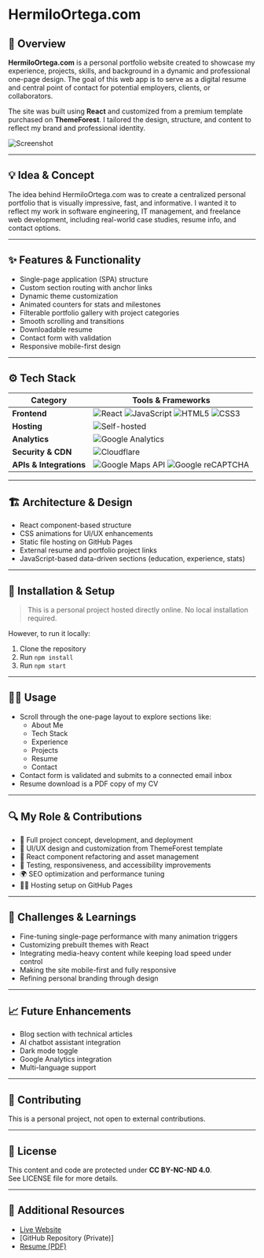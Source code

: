 # **HermiloOrtega.com**  

## 🧭 Overview  
**HermiloOrtega.com** is a personal portfolio website created to showcase my experience, projects, skills, and background in a dynamic and professional one-page design. The goal of this web app is to serve as a digital resume and central point of contact for potential employers, clients, or collaborators.

The site was built using **React** and customized from a premium template purchased on **ThemeForest**. I tailored the design, structure, and content to reflect my brand and professional identity.

![Screenshot](./assets/hermiloortega_screenshot.png)

---

## 💡 Idea & Concept  
The idea behind HermiloOrtega.com was to create a centralized personal portfolio that is visually impressive, fast, and informative. I wanted it to reflect my work in software engineering, IT management, and freelance web development, including real-world case studies, resume info, and contact options.

---

## ✨ Features & Functionality  
- Single-page application (SPA) structure  
- Custom section routing with anchor links  
- Dynamic theme customization  
- Animated counters for stats and milestones  
- Filterable portfolio gallery with project categories  
- Smooth scrolling and transitions  
- Downloadable resume  
- Contact form with validation  
- Responsive mobile-first design

---

## ⚙️ Tech Stack  
| Category           | Tools & Frameworks |
|--------------------|--------------------|
| **Frontend**        | ![React](https://img.shields.io/badge/React-20232A?style=for-the-badge&logo=react&logoColor=61DAFB) ![JavaScript](https://img.shields.io/badge/JavaScript-F7DF1E?style=for-the-badge&logo=javascript&logoColor=black) ![HTML5](https://img.shields.io/badge/HTML5-E34F26?style=for-the-badge&logo=html5&logoColor=white) ![CSS3](https://img.shields.io/badge/CSS3-1572B6?style=for-the-badge&logo=css3&logoColor=white) |
| **Hosting**            | ![Self-hosted](https://img.shields.io/badge/Self--Hosted-000000?style=for-the-badge&logo=serverfault&logoColor=white) |
| **Analytics**       | ![Google Analytics](https://img.shields.io/badge/Google_Analytics-e37400?logo=googleanalytics&logoColor=white&style=for-the-badge) |
| **Security & CDN**  | ![Cloudflare](https://img.shields.io/badge/Cloudflare-F38020?logo=cloudflare&logoColor=white&style=for-the-badge) |
| **APIs & Integrations** | ![Google Maps API](https://img.shields.io/badge/Google%20Maps%20API-4285F4?style=for-the-badge&logo=googlemaps&logoColor=white) ![Google reCAPTCHA](https://img.shields.io/badge/Google%20reCAPTCHA-4285F4?style=for-the-badge&logo=google&logoColor=white) |

---

## 🏗 Architecture & Design  
- React component-based structure  
- CSS animations for UI/UX enhancements  
- Static file hosting on GitHub Pages  
- External resume and portfolio project links  
- JavaScript-based data-driven sections (education, experience, stats)

---

## 🚀 Installation & Setup  

> This is a personal project hosted directly online. No local installation required.

However, to run it locally:
1. Clone the repository  
2. Run `npm install`  
3. Run `npm start`  

---

## 🧑‍💻 Usage  
- Scroll through the one-page layout to explore sections like:  
  - About Me  
  - Tech Stack  
  - Experience  
  - Projects  
  - Resume  
  - Contact  
- Contact form is validated and submits to a connected email inbox  
- Resume download is a PDF copy of my CV  

---

## 🔍 My Role & Contributions  
- 💼 Full project concept, development, and deployment  
- 🎨 UI/UX design and customization from ThemeForest template  
- 🧱 React component refactoring and asset management  
- 🐞 Testing, responsiveness, and accessibility improvements  
- 🌍 SEO optimization and performance tuning  
- 🧑‍🔧 Hosting setup on GitHub Pages  

---

## 🧗 Challenges & Learnings  
- Fine-tuning single-page performance with many animation triggers  
- Customizing prebuilt themes with React  
- Integrating media-heavy content while keeping load speed under control  
- Making the site mobile-first and fully responsive  
- Refining personal branding through design  

---

## 📈 Future Enhancements  
- Blog section with technical articles  
- AI chatbot assistant integration  
- Dark mode toggle  
- Google Analytics integration  
- Multi-language support  

---

## 🤝 Contributing  
This is a personal project, not open to external contributions.

---

## 🪪 License  
This content and code are protected under **CC BY-NC-ND 4.0**.  
See LICENSE file for more details.

---

## 🔗 Additional Resources  
- [Live Website](https://hermiloortega.com)  
- [GitHub Repository (Private)]  
- [Resume (PDF)](./assets/hermiloortega_resume.pdf)
